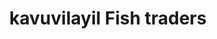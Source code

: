 ---
title: "kavuvilayil Fish traders"
url: /thiruvananthapuram/kavuvilayil-fish-traders/
shop: fishing
---